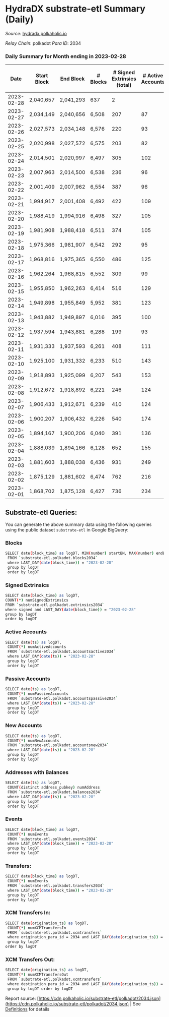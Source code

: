 # HydraDX substrate-etl Summary (Daily)

_Source_: [hydradx.polkaholic.io](https://hydradx.polkaholic.io)

*Relay Chain*: polkadot
*Para ID*: 2034



### Daily Summary for Month ending in 2023-02-28


| Date | Start Block | End Block | # Blocks | # Signed Extrinsics (total) | # Active Accounts | # Passive | # New | # Addresses with Balances | # Events | # Transfers | # XCM Transfers In | # XCM Transfers Out | Issues | 
| ---- | ----------- | --------- | -------- | --------------------------- | ----------------- | --------- | ----- | ------------------------- | -------- | ----------- | ------------------ | ------------------- | ------ |
| 2023-02-28 | 2,040,657 | 2,041,293 | 637 | 2 |  |  |  |  | 2,008 | 4  |   |   |  |
| 2023-02-27 | 2,034,149 | 2,040,656 | 6,508 | 207 | 87 | 5 | 2 | 23,322 | 22,182 | 244  | 18 ($11,166.93) | 20 ($9,768.67) |  |
| 2023-02-26 | 2,027,573 | 2,034,148 | 6,576 | 220 | 93 | 11 | 10 | 23,320 | 22,694 | 299  | 20 ($390,540.57) | 20 ($11,844.98) |  |
| 2023-02-25 | 2,020,998 | 2,027,572 | 6,575 | 203 | 82 | 7 | 3 | 23,311 | 22,319 | 233  | 20 ($7,750.48) | 22 ($7,524.30) |  |
| 2023-02-24 | 2,014,501 | 2,020,997 | 6,497 | 305 | 102 | 9 | 6 | 23,309 | 23,358 | 370  | 29 ($29,784.41) | 19 ($27,470.39) |  |
| 2023-02-23 | 2,007,963 | 2,014,500 | 6,538 | 236 | 96 | 12 | 4 | 23,303 | 22,695 | 306  | 27 ($18,033.42) | 20 ($13,909.53) |  |
| 2023-02-22 | 2,001,409 | 2,007,962 | 6,554 | 387 | 96 | 6 | 7 | 23,299 | 24,768 | 541  | 51 ($24,478.49) | 38 ($22,063.73) |  |
| 2023-02-21 | 1,994,917 | 2,001,408 | 6,492 | 422 | 109 | 6 | 6 | 23,292 | 24,813 | 572  | 40 ($23,706.80) | 35 ($38,909.43) |  |
| 2023-02-20 | 1,988,419 | 1,994,916 | 6,498 | 327 | 105 | 7 | 2 | 23,286 | 23,637 | 451  | 26 ($40,354.82) | 37 ($12,042.42) |  |
| 2023-02-19 | 1,981,908 | 1,988,418 | 6,511 | 374 | 105 | 7 | 6 | 23,284 | 24,490 | 531  | 44 ($33,419.07) | 42 ($30,765.76) |  |
| 2023-02-18 | 1,975,366 | 1,981,907 | 6,542 | 292 | 95 | 6 | 6 | 23,278 | 23,396 | 407  | 20 ($21,841.23) | 31 ($34,130.55) |  |
| 2023-02-17 | 1,968,816 | 1,975,365 | 6,550 | 486 | 125 | 9 | 3 | 23,272 | 25,748 | 646  |   |   |  |
| 2023-02-16 | 1,962,264 | 1,968,815 | 6,552 | 309 | 99 | 6 | 5 | 23,271 | 23,696 | 428  | 32 ($9,757.20) | 31 ($9,777.33) |  |
| 2023-02-15 | 1,955,850 | 1,962,263 | 6,414 | 516 | 129 | 10 | 11 | 23,266 | 25,807 | 735  | 42 ($22,769.24) | 39 ($30,746.98) |  |
| 2023-02-14 | 1,949,898 | 1,955,849 | 5,952 | 381 | 123 | 8 | 8 | 23,255 | 22,617 | 477  | 37 ($17,294.28) | 40 ($17,418.37) |  |
| 2023-02-13 | 1,943,882 | 1,949,897 | 6,016 | 395 | 100 | 12 | 8 | 23,248 | 23,357 | 611  | 40 ($18,483.12) | 37 ($17,549.40) |  |
| 2023-02-12 | 1,937,594 | 1,943,881 | 6,288 | 199 | 93 | 11 | 7 | 23,240 | 21,578 | 279  | 24 ($19,137.25) | 13 ($4,596.35) |  |
| 2023-02-11 | 1,931,333 | 1,937,593 | 6,261 | 408 | 111 | 9 | 10 | 23,233 | 24,163 | 623  | 37 ($26,193.88) | 31 ($25,320.42) |  |
| 2023-02-10 | 1,925,100 | 1,931,332 | 6,233 | 510 | 143 | 5 | 2 | 23,223 | 25,261 | 704  | 49 ($21,741.08) | 34 ($17,532.81) |  |
| 2023-02-09 | 1,918,893 | 1,925,099 | 6,207 | 543 | 153 | 11 | 9 | 23,223 | 25,522 | 808  | 53 ($26,919.19) | 43 ($25,915.80) |  |
| 2023-02-08 | 1,912,672 | 1,918,892 | 6,221 | 246 | 124 | 13 | 4 | 23,214 | 21,871 | 301  | 30 ($8,144.07) | 21 ($13,704.32) |  |
| 2023-02-07 | 1,906,433 | 1,912,671 | 6,239 | 410 | 124 | 15 | 8 | 23,211 | 23,813 | 569  | 36 ($19,508.93) | 17 ($12,572.32) |  |
| 2023-02-06 | 1,900,207 | 1,906,432 | 6,226 | 540 | 174 | 7 | 8 | 23,204 | 25,591 | 741  | 72 ($32,018.25) | 39 ($31,079.70) |  |
| 2023-02-05 | 1,894,167 | 1,900,206 | 6,040 | 391 | 136 | 7 | 7 | 23,196 | 23,291 | 571  | 39 ($15,277.88) | 32 ($14,903.25) |  |
| 2023-02-04 | 1,888,039 | 1,894,166 | 6,128 | 652 | 155 | 12 | 8 | 23,190 | 26,575 | 968  | 33 ($33,959.11) | 41 ($28,835.49) |  |
| 2023-02-03 | 1,881,603 | 1,888,038 | 6,436 | 931 | 249 | 11 | 6 | 23,182 | 30,692 | 1,211  | 68 ($36,736.84) | 68 ($39,766.51) |  |
| 2023-02-02 | 1,875,129 | 1,881,602 | 6,474 | 762 | 216 | 16 | 18 | 23,177 | 28,566 | 957  | 64 ($32,484.46) | 68 ($55,547.97) |  |
| 2023-02-01 | 1,868,702 | 1,875,128 | 6,427 | 736 | 234 | 15 | 15 | 23,160 | 28,060 | 1,013  | 50 ($34,358.62) | 35 ($17,114.87) |  |

## Substrate-etl Queries:
You can generate the above summary data using the following queries using the public dataset `substrate-etl` in Google BigQuery:

### Blocks
```bash
SELECT date(block_time) as logDT, MIN(number) startBN, MAX(number) endBN, COUNT(*) numBlocks 
 FROM `substrate-etl.polkadot.blocks2034`  
 where LAST_DAY(date(block_time)) = "2023-02-28" 
 group by logDT 
 order by logDT
```

### Signed Extrinsics
```bash
SELECT date(block_time) as logDT, 
COUNT(*) numSignedExtrinsics 
FROM `substrate-etl.polkadot.extrinsics2034`  
where signed and LAST_DAY(date(block_time)) = "2023-02-28" 
group by logDT 
order by logDT
```

### Active Accounts
```bash
SELECT date(ts) as logDT, 
 COUNT(*) numActiveAccounts 
 FROM `substrate-etl.polkadot.accountsactive2034` 
 where LAST_DAY(date(ts)) = "2023-02-28" 
 group by logDT 
 order by logDT
```

### Passive Accounts
```bash
SELECT date(ts) as logDT, 
 COUNT(*) numPassiveAccounts 
 FROM `substrate-etl.polkadot.accountspassive2034` 
 where LAST_DAY(date(ts)) = "2023-02-28" 
 group by logDT 
 order by logDT
```

### New Accounts
```bash
SELECT date(ts) as logDT, 
 COUNT(*) numNewAccounts 
 FROM `substrate-etl.polkadot.accountsnew2034` 
 where LAST_DAY(date(ts)) = "2023-02-28" 
 group by logDT
 order by logDT
```

### Addresses with Balances
```bash
SELECT date(ts) as logDT,
 COUNT(distinct address_pubkey) numAddress 
 FROM `substrate-etl.polkadot.balances2034` 
 where LAST_DAY(date(ts)) = "2023-02-28" 
 group by logDT 
 order by logDT
```

### Events
```bash
SELECT date(block_time) as logDT, 
 COUNT(*) numEvents 
 FROM `substrate-etl.polkadot.events2034` 
 where LAST_DAY(date(block_time)) = "2023-02-28" 
 group by logDT 
 order by logDT
```

### Transfers:
```bash
SELECT date(block_time) as logDT, 
 COUNT(*) numEvents 
 FROM `substrate-etl.polkadot.transfers2034` 
 where LAST_DAY(date(block_time)) = "2023-02-28" 
 group by logDT 
 order by logDT
```

### XCM Transfers In:
```bash
SELECT date(origination_ts) as logDT, 
 COUNT(*) numXCMTransfersIn 
 FROM `substrate-etl.polkadot.xcmtransfers` 
 where origination_para_id = 2034 and LAST_DAY(date(origination_ts)) = "2023-02-28" 
 group by logDT 
order by logDT
```

### XCM Transfers Out:
```bash
SELECT date(origination_ts) as logDT, 
 COUNT(*) numXCMTransfersOut 
 FROM `substrate-etl.polkadot.xcmtransfers` 
 where destination_para_id = 2034 and LAST_DAY(date(origination_ts)) = "2023-02-28" 
 group by logDT order by logDT
```


Report source: [https://cdn.polkaholic.io/substrate-etl/polkadot/2034.json](https://cdn.polkaholic.io/substrate-etl/polkadot/2034.json) | See [Definitions](/DEFINITIONS.md) for details
